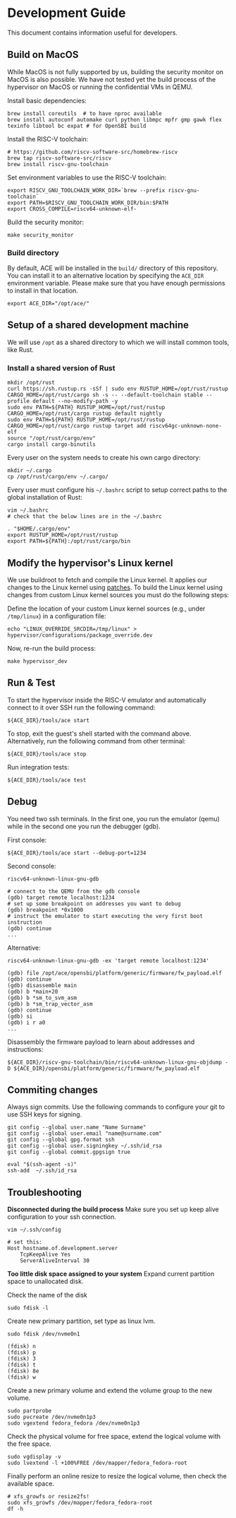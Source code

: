 # Development Guide
This document contains information useful for developers. 

## Build on MacOS
While MacOS is not fully supported by us, building the security monitor on MacOS is also possible. We have not tested yet the build process of the hypervisor on MacOS or running the confidential VMs in QEMU.

Install basic dependencies:
```
brew install coreutils  # to have nproc available
brew install autoconf automake curl python libmpc mpfr gmp gawk flex texinfo libtool bc expat # for OpenSBI build
```

Install the RISC-V toolchain:
```
# https://github.com/riscv-software-src/homebrew-riscv
brew tap riscv-software-src/riscv
brew install riscv-gnu-toolchain
```

Set environment variables to use the RISC-V toolchain:
```
export RISCV_GNU_TOOLCHAIN_WORK_DIR=`brew --prefix riscv-gnu-toolchain`
export PATH=$RISCV_GNU_TOOLCHAIN_WORK_DIR/bin:$PATH
export CROSS_COMPILE=riscv64-unknown-elf-
```

Build the security monitor:
```
make security_monitor
```

### Build directory
By default, ACE will be installed in the `build/` directory of this repository. You can install it to an alternative location by specifying the `ACE_DIR` environment variable. Please make sure that you have enough permissions to install in that location.
```
export ACE_DIR="/opt/ace/"
```

## Setup of a shared development machine
We will use `/opt` as a shared directory to which we will install common tools, like Rust.

### Install a shared version of Rust
```
mkdir /opt/rust
curl https://sh.rustup.rs -sSf | sudo env RUSTUP_HOME=/opt/rust/rustup CARGO_HOME=/opt/rust/cargo sh -s -- --default-toolchain stable --profile default --no-modify-path -y
sudo env PATH=${PATH} RUSTUP_HOME=/opt/rust/rustup CARGO_HOME=/opt/rust/cargo rustup default nightly
sudo env PATH=${PATH} RUSTUP_HOME=/opt/rust/rustup CARGO_HOME=/opt/rust/cargo rustup target add riscv64gc-unknown-none-elf
source "/opt/rust/cargo/env"
cargo install cargo-binutils
```

Every user on the system needs to create his own cargo directory:
```
mkdir ~/.cargo
cp /opt/rust/cargo/env ~/.cargo/
```

Every user must configure his `~/.bashrc` script to setup correct paths to the global installation of Rust:
```
vim ~/.bashrc
# check that the below lines are in the ~/.bashrc

. "$HOME/.cargo/env"
export RUSTUP_HOME=/opt/rust/rustup
export PATH=${PATH}:/opt/rust/cargo/bin
```

## Modify the hypervisor's Linux kernel
We use buildroot to fetch and compile the Linux kernel. It applies our changes to the Linux kernel using [patches](hypervisor/patches/). To build the Linux kernel using changes from custom Linux kernel sources you must do the following steps:

Define the location of your custom Linux kernel sources (e.g., under `/tmp/linux`) in a configuration file:
```
echo "LINUX_OVERRIDE_SRCDIR=/tmp/linux" > hypervisor/configurations/package_override.dev
```

Now, re-run the build process:
```
make hypervisor_dev
```

## Run & Test
To start the hypervisor inside the RISC-V emulator and automatically connect to it over SSH run the following command:
```
${ACE_DIR}/tools/ace start
```

To stop, exit the guest's shell started with the command above. Alternatively, run the following command from other terminal:
```
${ACE_DIR}/tools/ace stop
```

Run integration tests:
```
${ACE_DIR}/tools/ace test
```

## Debug
You need two ssh terminals. In the first one, you run the emulator (qemu) while in the second one you run the debugger (gdb).

First console:
```
${ACE_DIR}/tools/ace start --debug-port=1234
```

Second console:
```
riscv64-unknown-linux-gnu-gdb

# connect to the QEMU from the gdb console
(gdb) target remote localhost:1234
# set up some breakpoint on addresses you want to debug
(gdb) breakpoint *0x1000
# instruct the emulator to start executing the very first boot instruction
(gdb) continue
...
```

Alternative:
```
riscv64-unknown-linux-gnu-gdb -ex 'target remote localhost:1234'

(gdb) file /opt/ace/opensbi/platform/generic/firmware/fw_payload.elf
(gdb) continue
(gdb) disassemble main
(gdb) b *main+20
(gdb) b *sm_to_svm_asm
(gdb) b *sm_trap_vector_asm
(gdb) continue
(gdb) si
(gdb) i r a0
...
```

Disassembly the firmware payload to learn about addresses and instructions:
```
${ACE_DIR}/riscv-gnu-toolchain/bin/riscv64-unknown-linux-gnu-objdump -D ${ACE_DIR}/opensbi/platform/generic/firmware/fw_payload.elf
```

## Commiting changes
Always sign commits. Use the following commands to configure your git to use SSH keys for signing.
```
git config --global user.name "Name Surname"
git config --global user.email "name@surname.com"
git config --global gpg.format ssh
git config --global user.signingkey ~/.ssh/id_rsa
git config --global commit.gpgsign true

eval "$(ssh-agent -s)"
ssh-add  ~/.ssh/id_rsa
```

## Troubleshooting
**Disconnected during the build process**
Make sure you set up keep alive configuration to your ssh connection.
```
vim ~/.ssh/config

# set this:
Host hostname.of.development.server
    TcpKeepAlive Yes
    ServerAliveInterval 30
```

**Too little disk space assigned to your system**
Expand current partition space to unallocated disk. 

Check the name of the disk
```
sudo fdisk -l
```

Create new primary partition, set type as linux lvm.
```
sudo fdisk /dev/nvme0n1

(fdisk) n
(fdisk) p
(fdisk) 3
(fdisk) t
(fdisk) 8e
(fdisk) w
```
Create a new primary volume and extend the volume group to the new volume.
```
sudo partprobe
sudo pvcreate /dev/nvme0n1p3
sudo vgextend fedora_fedora /dev/nvme0n1p3
```

Check the physical volume for free space, extend the logical volume with the free space.
```
sudo vgdisplay -v
sudo lvextend -l +100%FREE /dev/mapper/fedora_fedora-root
```

Finally perform an online resize to resize the logical volume, then check the available space.
```
# xfs_growfs or resize2fs!
sudo xfs_growfs /dev/mapper/fedora_fedora-root
df -h
```